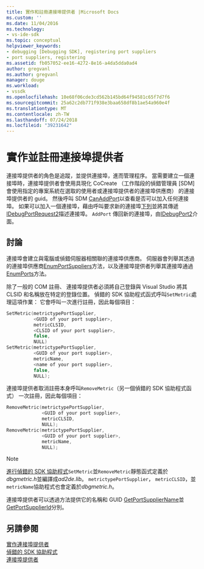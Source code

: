 ```yaml
---
title: 實作和註冊連接埠提供者 |Microsoft Docs
ms.custom: ''
ms.date: 11/04/2016
ms.technology:
- vs-ide-sdk
ms.topic: conceptual
helpviewer_keywords:
- debugging [Debugging SDK], registering port suppliers
- port suppliers, registering
ms.assetid: fb057052-ee16-4272-8e16-a4da5dda0ad4
author: gregvanl
ms.author: gregvanl
manager: douge
ms.workload:
- vssdk
ms.openlocfilehash: 10e68f06cde3cd562b145bd64f94581c65f7d7f6
ms.sourcegitcommit: 25a62c2db771f938e3baa658df8b1ae54a960e4f
ms.translationtype: MT
ms.contentlocale: zh-TW
ms.lasthandoff: 07/24/2018
ms.locfileid: "39231642"
---
```

# <a name="implement-and-register-a-port-supplier"></a>實作並註冊連接埠提供者
連接埠提供者的角色是追蹤，並提供連接埠，進而管理程序。 當需要建立一個連接埠時，連接埠提供者會使用具現化 CoCreate （工作階段的偵錯管理員 [SDM] 會使用指定的專案系統在選取的使用者或連接埠提供者的連接埠供應商） 的連接埠提供者的 guid。 然後呼叫 SDM [CanAddPort](../../extensibility/debugger/reference/idebugportsupplier2-canaddport.md)以查看是否可以加入任何連接埠。 如果可以加入一個連接埠，藉由呼叫要求新的連接埠[下列](../../extensibility/debugger/reference/idebugportsupplier2-addport.md)並將其傳遞[IDebugPortRequest2](../../extensibility/debugger/reference/idebugportrequest2.md)描述連接埠。 `AddPort` 傳回新的連接埠，由[IDebugPort2](../../extensibility/debugger/reference/idebugport2.md)介面。  
  
## <a name="discussion"></a>討論  
 連接埠會建立與電腦或偵錯伺服器相關聯的連接埠供應商。 伺服器會列舉其透過的連接埠供應商[EnumPortSuppliers](../../extensibility/debugger/reference/idebugcoreserver2-enumportsuppliers.md)方法，以及連接埠提供者列舉其連接埠通過[EnumPorts](../../extensibility/debugger/reference/idebugportsupplier2-enumports.md)方法。  
  
 除了一般的 COM 註冊、 連接埠提供者必須將自己登錄與 Visual Studio 將其 CLSID 和名稱放在特定的登錄位置。 偵錯的 SDK 協助程式函式呼叫`SetMetric`處理這項作業： 它會呼叫一次進行註冊，因此每個項目：  
  
```cpp  
SetMetric(metrictypePortSupplier,  
          <GUID of your port supplier>,  
          metricCLSID,  
          <CLSID of your port supplier>,  
          false,  
          NULL)  
SetMetric(metrictypePortSupplier,  
          <GUID of your port supplier>,  
          metricName,  
          <name of your port supplier>,  
          false,  
          NULL);  
```  
  
 連接埠提供者取消註冊本身呼叫`RemoveMetric`（另一個偵錯的 SDK 協助程式函式） 一次註冊，因此每個項目：  
  
```cpp  
RemoveMetric(metrictypePortSupplier,  
             <GUID of your port supplier>,  
             metricCLSID,  
             NULL);  
RemoveMetric(metrictypePortSupplier,  
             <GUID of your port supplier>,  
             metricName,  
             NULL);  
```  
  
> [!NOTE]
>  [進行偵錯的 SDK 協助程式](../../extensibility/debugger/reference/sdk-helpers-for-debugging.md)`SetMetric`並`RemoveMetric`靜態函式定義於*dbgmetric.h*並編譯成*ad2de.lib*。 `metrictypePortSupplier`， `metricCLSID`，並`metricName`協助程式也會定義於*dbgmetric.h*。  
  
 連接埠提供者可以透過方法提供它的名稱和 GUID [GetPortSupplierName](../../extensibility/debugger/reference/idebugportsupplier2-getportsuppliername.md)並[GetPortSupplierId](../../extensibility/debugger/reference/idebugportsupplier2-getportsupplierid.md)分別。  
  
## <a name="see-also"></a>另請參閱  
 [實作連接埠提供者](../../extensibility/debugger/implementing-a-port-supplier.md)   
 [偵錯的 SDK 協助程式](../../extensibility/debugger/reference/sdk-helpers-for-debugging.md)   
 [連接埠提供者](../../extensibility/debugger/port-suppliers.md)